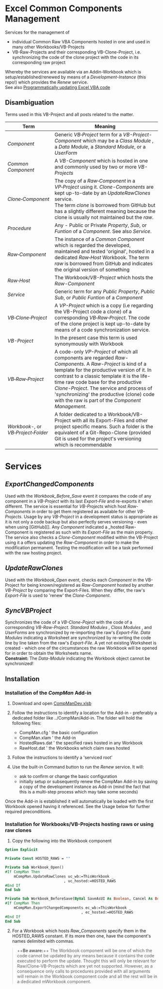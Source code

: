 # Excel Common Components Management
Services for the management of
- individual Common Raw VBA Components hosted in one and used in many other Workbooks/VB-Projects
- VB-Raw-Projects and their corresponding VB-Clone-Project, i.e. synchronizing the code of the clone project with the code in its corresponding raw project

Whereby the services are available via an Addin-Workbook which is setup/established/renewed by means of a _Development-Instance_ (this repo!) which provides the _Renew_ service.<br>
See also [Programmatically updating Excel VBA code][2]

## Disambiguation
Terms used in this VB-Project and all posts related to the matter.

| Term             | Meaning                  |
|------------------|------------------------- |
|_Component_       | Generic _VB&#8209;Project_ term for a _VB-Project-Component_ which may be a _Class Module_ , a  _Data Module_, a _Standard Module_, or a _UserForm_  |
|_Common Component_ | A _VB-Component_ which is hosted in one and commonly used by two or more _VB-Projects_ |
|_Clone&#8209;Component_ <br> | The copy of a _Raw&#8209;Component_ in a _VP&#8209;Project_ using it. _Clone-Components_ are kept up-to-date by an _UpdateRawClones_ service.<br>The term _clone_ is borrowed from GitHub but has a slightly different meaning because the clone is usually not maintained but the _raw_. |
|_Procedure_     | Any - Public or Private _Property_, _Sub_, or _Funtion_ of a _Component_. See also _Service_.
|_Raw&#8209;Component_ | The instance of a _Common Component_ which is regarded the developed, maintained and tested 'original', hosted in a dedicated _Raw&#8209;Host_ Workbook. The term _raw_ is borrowed from GitHub and indicates the original version of something |
|_Raw&#8209;Host_      | The Workbook/_VB-Project_ which hosts the _Raw-Component_ |
|_Service_       | Generic term for any _Public Property_, _Public Sub_, or _Public Funtion_ of a _Component_ |
|_VB&#8209;Clone&#8209;Project_ | A _VP-Project_ which is a copy (i.e regarding the VB-Project code a clone) of a corresponding  _VB&#8209;Raw&#8209;Project_. The code of the clone project is kept up-to-date by means of a code synchronization service. |
|_VB-Project_     | In the present case this term is used synonymously with Workbook |
|_VB&#8209;Raw&#8209;Project_   | A code-only _VP-Project_ of which all components are regarded _Raw-Components_. A _Raw-Project_ is kind of a template for the productive version of it. In contrast to a classic template it is the life-time raw code base for the productive _Clone-Project_.  The service and process of 'synchronizing' the productive (clone) code with the raw is part of the _Component Management_.|
| _Workbook-_, or<br>_VB&#8209;Project&#8209;Folder_ | A folder dedicated to a Workbook/VB-Project with all its Export-Files and other project specific means. Such a folder is the equivalent of a Git-Repo-Clone (provided Git is used for the project's versioning which is recommendable |



# Services
## _ExportChangedComponents_
Used with the _Workbook_Before_Save_ event it compares the code of any component in a _VB-Project_ with its last _Export-File_ and re-exports it when different. The service is essential for _VB-Projects_ which host _Raw-Components_ in order to get them registered as available for other _VB-Projects_. Usage by any _VB-Project_ in a development status is appropriate as it is not only a code backup but also perfectly serves versioning - even when using [GitHub][]. Any _Component_ indicated a _hosted Raw-Component is registered as such with its _Export-File_ as the main property.<br>
The service also checks a _Clone-Component_ modified within the VB-Project using it a offers updating the _Raw-Component_ in order to make the modification permanent. Testing the modification will be a task performed with the raw hosting project.

## _UpdateRawClones_
Used with the _Workbook\_Open_ event, checks each _Component_ in the VB-Project for being known/registered as _Raw-Component_ hosted by another _VB-Project_ by comparing the Export-Files. When they differ, the raw's _Export-File_ is used to 'renew' the _Clone-Component_.

## _SyncVBProject_
Synchronizes the code of a _VB-Clone-Poject_ with the code of a corresponding _VB-Raw-Project_. _Standard Modules_ , _Class Modules_ , and _UserForms_ are synchronized by re-importing the raw's _Export-File_. _Data Modules_ indicating a Worksheet are synchronized by re-writing the code line by line taken from the raw's _Export-File_. A yet not existing Worksheet is created - which one of the circumstances the raw Workbook will be opened for in order to obtain the Worksheets name.<br>
**Constraint:** The _Data-Module_ indicating the Workbook object cannot be synchronized!

## Installation
### Installation of the _CompMan_ Add-in
1. Download and open [CompManDev.xlsb][1]
2. Follow the instructions to identify a location for the Add-in - preferably a dedicated folder like ../CompMan/Add-in. The folder will hold the following files:
   - CompMan.cfg    ' the basic configuration
   - CompMan.xlam   ' the Add-in
   - HostedRaws.dat ' the specified raws hosted in any Workbook
   - RawHost.dat    ' the Workbooks which claim raws hosted
   
3. Follow the instructions to identify a 'serviced root'
4. Use the built-in Command button to run the _Renew_ service. It will:
   - ask to confirm or change the basic configuration
   - initially setup or subsequently renew the CompMan Add-in by saving a copy  of the development instance as Add-in (mind the fact that this is a multi-step process which may take some seconds)

Once the Add-in is established it will automatically be loaded with the first Workbook opened having it referenced. See the Usage below for further required preconditions.

### Installation for Workbooks/VB-Projects hosting raws or using raw clones
1. Copy the following into the Workbook component
```vb
Option Explicit

Private Const HOSTED_RAWS = ""

Private Sub Workbook_Open()
#If CompMan Then
    mCompMan.UpdateRawClones uc_wb:=ThisWorkbook _
                           , uc_hosted:=HOSTED_RAWS
#End If
End Sub

Private Sub Workbook_BeforeSave(ByVal SaveAsUI As Boolean, Cancel As Boolean)
#If CompMan Then
    mCompMan.ExportChangedComponents ec_wb:=ThisWorkbook _
                                   , ec_hosted:=HOSTED_RAWS
#End If
End Sub
```
2. For a Workbook which hosts _Raw_Components_ specify them in the HOSTED_RAWS constant. If its more then one, have the component's names delimited with commas.

> ++**Be aware:**++ The Workbook component will be one of which the code cannot be updated by any means because it contains the code executed to perform the update. Thought this will only be relevant for Raw/Clone-VB-Projects which are yet not supported. However, as a consequence only calls to procedures provided with all arguments will remain in the Workbook component code and all the rest will be in a dedicated mWorkbook component.


[1]:https://gitcdn.link/repo/warbe-maker/VBA-Components-Management-Services/master/CompManDev.xlsb
[2]:https://warbe-maker.github.io/warbe-maker.github.io/vba/excel/code/component/management/2021/02/05/Programatically-updating-Excel-VBA-code.html
